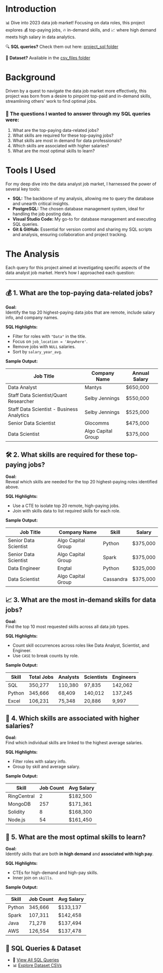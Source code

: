 # Introduction
📊 Dive into 2023 data job market! Focusing on data roles, this project explores 💰 top-paying jobs, 🔥 in-demand skills, and 📈 where high demand meets high salary in data analytics.

🔍 **SQL queries?** Check them out here: [project_sql folder](/project_sql/)

📁 **Dataset?** Available in the [csv_files folder](/csv_files/)


# Background

Driven by a quest to navigate the data job market more effectively, this project was born from a desire to pinpoint top-paid and in-demand skills, streamlining others' work to find optimal jobs.

### 📌 The questions I wanted to answer through my SQL queries were:
1. What are the top-paying data-related jobs?
2. What skills are required for these top-paying jobs?
3. What skills are most in demand for data professionals?
4. Which skills are associated with higher salaries?
5. What are the most optimal skills to learn?

# Tools I Used
For my deep dive into the data analyst job market, I harnessed the power of several key tools:

- **SQL:** The backbone of my analysis, allowing me to query the database and unearth critical insights.
- **PostgreSQL:** The chosen database management system, ideal for handling the job posting data.
- **Visual Studio Code:** My go-to for database management and executing SQL queries.
- **Git & GitHub:** Essential for version control and sharing my SQL scripts and analysis, ensuring collaboration and project tracking.


# The Analysis

Each query for this project aimed at investigating specific aspects of the data analyst job market. Here’s how I approached each question:

---

## 💰 1. What are the top-paying data-related jobs?

**Goal:**  
Identify the top 20 highest-paying data jobs that are remote, include salary info, and company names.

**SQL Highlights:**  
- Filter for roles with `"Data"` in the title.
- Focus on `job_location = 'Anywhere'`.
- Remove jobs with `NULL` salaries.
- Sort by `salary_year_avg`.

**Sample Output:**




| Job Title                             | Company Name           | Annual Salary |
|--------------------------------------|------------------------|---------------|
| Data Analyst| Mantys         | $650,000      |
| Staff Data Scientist/Quant Researcher| Selby Jennings         | $550,000      |
| Staff Data Scientist - Business Analytics | Selby Jennings   | $525,000      |
| Senior Data Scientist                | Glocomms               | $475,000      |
| Data Scientist                | Algo Capital Group                | $375,000      |


## 🛠️ 2. What skills are required for these top-paying jobs?

**Goal:**  
Reveal which skills are needed for the top 20 highest-paying roles identified above.

**SQL Highlights:**  
- Use a CTE to isolate top 20 remote, high-paying jobs.
- Join with skills data to list required skills for each role.

**Sample Output:**

| Job Title         | Company Name     | Skill      | Salary     |
|------------------|------------------|------------|------------|
| Senior Data Scientist | Algo Capital Group | Python     | $375,000   |
| Senior Data Scientist | Algo Capital Group | Spark      | $375,000   |
| Data Engineer     | Engtal           | Python     | $325,000   |
| Data Scientist    | Algo Capital Group | Cassandra | $375,000   |


## 📈 3. What are the most in-demand skills for data jobs?

**Goal:**  
Find the top 10 most requested skills across all data job types.

**SQL Highlights:**  
- Count skill occurrences across roles like Data Analyst, Scientist, and Engineer.
- Use `CASE` to break counts by role.

**Sample Output:**

| Skill     | Total Jobs | Analysts | Scientists | Engineers |
|-----------|------------|----------|------------|-----------|
| SQL       | 350,277    | 110,380  | 97,835     | 142,062   |
| Python    | 345,666    | 68,409   | 140,012    | 137,245   |
| Excel     | 106,231    | 75,348   | 20,886     | 9,997     |


## 💸 4. Which skills are associated with higher salaries?

**Goal:**  
Find which individual skills are linked to the highest average salaries.

**SQL Highlights:**  
- Filter roles with salary info.
- Group by skill and average salary.

**Sample Output:**

| Skill       | Job Count | Avg Salary |
|-------------|-----------|------------|
| RingCentral | 2         | $182,500   |
| MongoDB     | 257       | $171,361   |
| Solidity    | 8         | $168,300   |
| Node.js     | 54        | $161,450   |


## 🎯 5. What are the most optimal skills to learn?

**Goal:**  
Identify skills that are both **in high demand** and **associated with high pay**.

**SQL Highlights:**  
- CTEs for high-demand and high-pay skills.
- Inner join on `skills`.

**Sample Output:**

| Skill     | Job Count | Avg Salary |
|-----------|-----------|------------|
| Python    | 345,666   | $133,137   |
| Spark     | 107,311   | $142,458   |
| Java      | 71,278    | $137,494   |
| AWS       | 126,554   | $137,478   |


## 📂 SQL Queries & Dataset

- 📁 [View All SQL Queries](/project_sql/)
- 📊 [Explore Dataset CSVs](/csv_files/)
